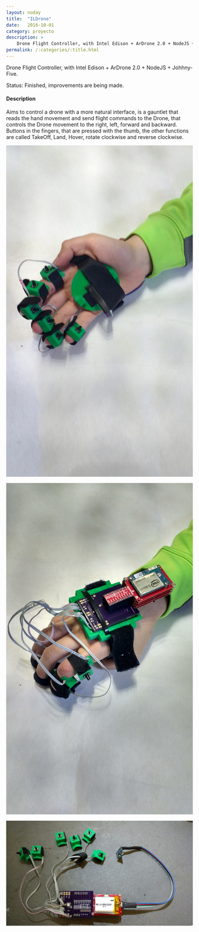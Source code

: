 ```yaml
---
layout: noday
title:  "ILDrone"
date:   2016-10-01
category: proyecto
description: >
    Drone Flight Controller, with Intel Edison + ArDrone 2.0 + NodeJS + Johhny-Five.
permalink: /:categories/:title.html
---
```


Drone Flight Controller, with Intel Edison + ArDrone 2.0 + NodeJS + Johhny-Five.

Status: Finished, improvements are being made.

#### Description

Aims to control a drone with a more natural interface, is a gauntlet that reads the hand movement and send flight commands to the Drone, that controls the Drone movement to the right, left, forward and backward. Buttons in the fingers, that are pressed with the thumb, the other functions are called TakeOff, Land, Hover, rotate clockwise and reverse clockwise.

![Control gauntlet](/assets/img/projects-bonnie/gauntlet-back.jpg)

![Control gauntlet](/assets/img/projects-bonnie/gauntlet-front.jpg)

![Hardware](/assets/img/projects-bonnie/drone-controller-hardware.jpg)